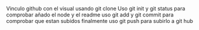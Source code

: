 Vinculo github con el visual usando git clone
Uso git init y git status para comprobar
añado el node y el readme
uso git add y git commit para comprobar que estan subidos
finalmente uso git push para subirlo a git hub